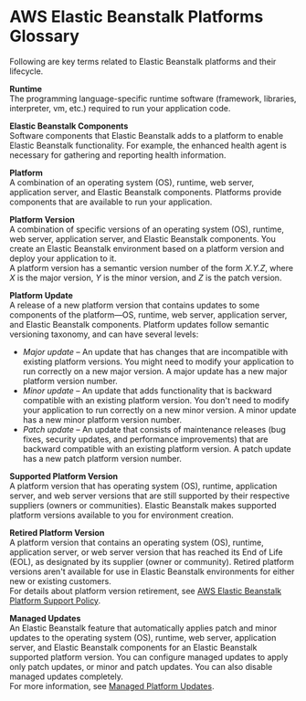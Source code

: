 # AWS Elastic Beanstalk Platforms Glossary<a name="platforms-glossary"></a>

Following are key terms related to Elastic Beanstalk platforms and their lifecycle\.

**Runtime**  
The programming language\-specific runtime software \(framework, libraries, interpreter, vm, etc\.\) required to run your application code\.

**Elastic Beanstalk Components**  
Software components that Elastic Beanstalk adds to a platform to enable Elastic Beanstalk functionality\. For example, the enhanced health agent is necessary for gathering and reporting health information\.

**Platform**  
A combination of an operating system \(OS\), runtime, web server, application server, and Elastic Beanstalk components\. Platforms provide components that are available to run your application\.

**Platform Version**  
A combination of specific versions of an operating system \(OS\), runtime, web server, application server, and Elastic Beanstalk components\. You create an Elastic Beanstalk environment based on a platform version and deploy your application to it\.  
A platform version has a semantic version number of the form *X\.Y\.Z*, where *X* is the major version, *Y* is the minor version, and *Z* is the patch version\.

**Platform Update**  
A release of a new platform version that contains updates to some components of the platform—OS, runtime, web server, application server, and Elastic Beanstalk components\. Platform updates follow semantic versioning taxonomy, and can have several levels:  
+ *Major update* – An update that has changes that are incompatible with existing platform versions\. You might need to modify your application to run correctly on a new major version\. A major update has a new major platform version number\.
+ *Minor update* – An update that adds functionality that is backward compatible with an existing platform version\. You don't need to modify your application to run correctly on a new minor version\. A minor update has a new minor platform version number\.
+ *Patch update* – An update that consists of maintenance releases \(bug fixes, security updates, and performance improvements\) that are backward compatible with an existing platform version\. A patch update has a new patch platform version number\.

**Supported Platform Version**  
A platform version that has operating system \(OS\), runtime, application server, and web server versions that are still     supported by  their respective suppliers \(owners or communities\)\. Elastic Beanstalk makes supported platform versions available to you for environment creation\.

**Retired Platform Version**  
A platform version that contains an operating system \(OS\), runtime, application server, or web server version that has reached its End of Life \(EOL\), as designated by its supplier \(owner or community\)\. Retired platform versions aren't available for use in Elastic Beanstalk environments for either new or existing customers\.  
For details about platform version retirement, see [AWS Elastic Beanstalk Platform Support Policy](platforms-support-policy.md)\.

**Managed Updates**  
An Elastic Beanstalk feature that automatically applies patch and minor updates to the operating system \(OS\), runtime, web server, application server, and Elastic Beanstalk components for an Elastic Beanstalk supported platform version\. You can configure managed updates to apply only patch updates, or minor and patch updates\. You can also disable managed updates completely\.  
For more information, see [Managed Platform Updates](environment-platform-update-managed.md)\.